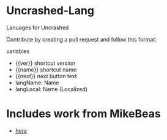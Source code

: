 # Uncrashed-Lang
Lanuages for Uncrashed


Contribute by creating a pull request and follow this format:

variables
- {{ver}} shortcut version
- {{name}} shortcut name
- {{next}} next button text
- langName: Name
- langLocal: Name (Localized)


# Includes work from MikeBeas

- [here](https://github.com/MikeBeas/updatekit-translation)
